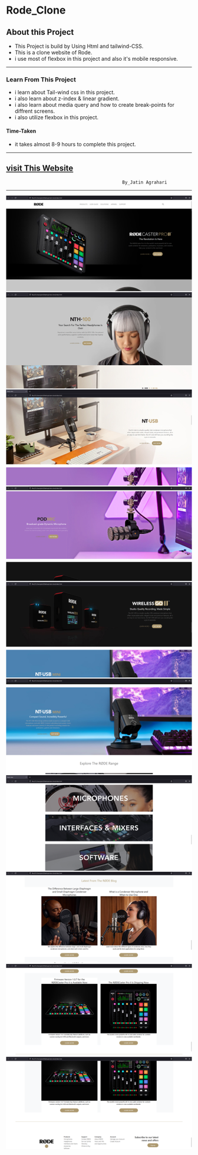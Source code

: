 # Rode_Clone


## About this Project
- This Project is build by Using Html and tailwind-CSS.                
- This is a clone website of Rode.
- i use most of flexbox in this project and also it's  mobile responsive.  

---

### Learn From This Project
- i learn about Tail-wind css in this project.
- i  also learn about z-index & linear gradient.
- i also learn about media query and how to create break-points for diffrent screens.
- i also utilize flexbox in this project.

#### Time-Taken
- it takes almost 8-9 hours to complete this project.
---
[visit This Website](https://rode-0.netlify.app/)
---

                                                By_Jatin Agrahari

---

![Demo-images](https://github.com/jatin2311/rode-clone/blob/master/demo/ss-01.png)
![Demo-images](https://github.com/jatin2311/rode-clone/blob/master/demo/ss-02.png)
![Demo-images](https://github.com/jatin2311/rode-clone/blob/master/demo/ss-03.png)
![Demo-images](https://github.com/jatin2311/rode-clone/blob/master/demo/ss-04.png)
![Demo-images](https://github.com/jatin2311/rode-clone/blob/master/demo/ss-05.png)
![Demo-images](https://github.com/jatin2311/rode-clone/blob/master/demo/ss-06.png)
![Demo-images](https://github.com/jatin2311/rode-clone/blob/master/demo/ss-07.png)
![Demo-images](https://github.com/jatin2311/rode-clone/blob/master/demo/ss-08.png)
![Demo-images](https://github.com/jatin2311/rode-clone/blob/master/demo/ss-09.png)
![Demo-images](https://github.com/jatin2311/rode-clone/blob/master/demo/ss-10.png)
